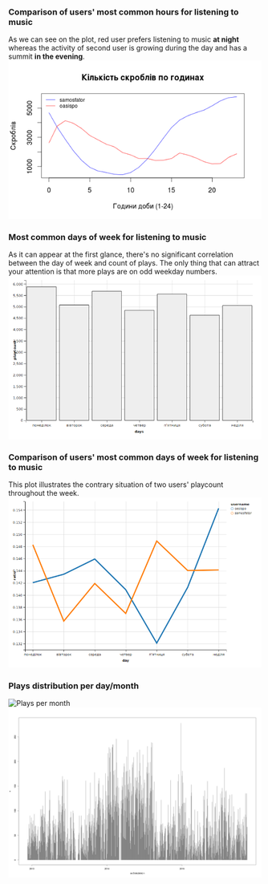 ### Comparison of users' most common hours for listening to music

As we can see on the plot, red user prefers listening to music **at night** whereas the activity of second user is growing during the day and has a summit **in the evening**.
![Plays count per hour](/lastfm/plots/scrobbles-per-hour.png)


### Most common days of week for listening to music

As it can appear at the first glance, there's no significant correlation between the day of week and count of plays.
The only thing that can attract your attention is that more plays are on odd weekday numbers.
![Plays count per day of week](/lastfm/plots/dayofweek-distribution.png)


### Comparison of users' most common days of week for listening to music

This plot illustrates the contrary situation of two users' playcount throughout the week.
![Plays count per day of week](/lastfm/plots/days-of-week-comparison.png)

### Plays distribution per day/month
![Plays per month](/lastfm/plots/plays-per-month.png)
![Plays per day](/lastfm/plots/plays-per-day.png)
